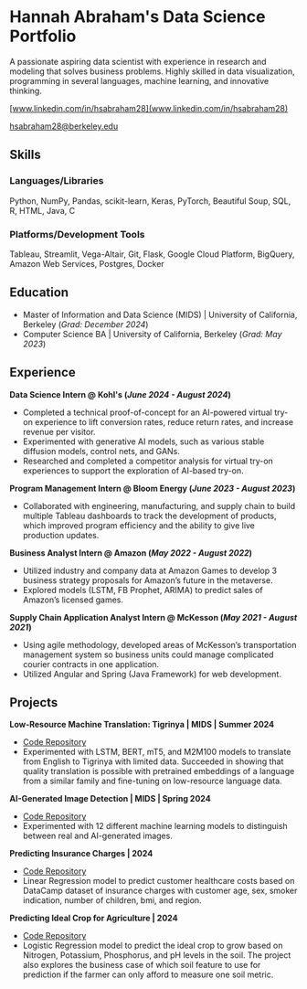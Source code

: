# Hannah Abraham's Data Science Portfolio

A passionate aspiring data scientist with experience in research and modeling that solves business problems. Highly skilled in data visualization, programming in several languages, machine learning, and innovative thinking.

[www.linkedin.com/in/hsabraham28](www.linkedin.com/in/hsabraham28)

hsabraham28@berkeley.edu

## Skills
### Languages/Libraries
Python, NumPy, Pandas, scikit-learn, Keras,
PyTorch, Beautiful Soup, SQL, R, HTML, Java, C
### Platforms/Development Tools
Tableau, Streamlit, Vega-Altair, Git, Flask,
Google Cloud Platform, BigQuery, Amazon Web
Services, Postgres, Docker


## Education
- Master of Information and Data Science (MIDS) | University of California, Berkeley (_Grad: December 2024_)
- Computer Science BA | University of California, Berkeley (_Grad: May 2023_)	 			        		


## Experience
**Data Science Intern @ Kohl's (_June 2024 - August 2024_)**
-	Completed a technical proof-of-concept for an AI-powered virtual try-on experience to lift conversion rates, reduce return rates, and increase revenue per visitor.
-	Experimented with generative AI models, such as various stable diffusion models, control nets, and GANs.
-	Researched and completed a competitor analysis for virtual try-on experiences to support the exploration of AI-based try-on.

**Program Management Intern @ Bloom Energy (_June 2023 - August 2023_)**
-	Collaborated with engineering, manufacturing, and supply chain to build multiple Tableau dashboards to track the development of products, which improved program efficiency and the ability to give live production updates.

**Business Analyst Intern @ Amazon (_May 2022 - August 2022_)**
-	Utilized industry and company data at Amazon Games to develop 3 business strategy proposals for Amazon’s future in the metaverse.
-	Explored models (LSTM, FB Prophet, ARIMA) to predict sales of Amazon’s licensed games.

**Supply Chain Application Analyst Intern @ McKesson (_May 2021 - August 2021_)**
-	Using agile methodology, developed areas of McKesson’s transportation management system so business units could manage complicated courier contracts in one application.
-	Utilized Angular and Spring (Java Framework) for web development.


## Projects
**Low-Resource Machine Translation: Tigrinya | MIDS | Summer 2024**
- [Code Repository](https://github.com/hsabraham28/mids-nlp-final-proj)
- Experimented with LSTM, BERT, mT5, and M2M100 models to translate from English to Tigrinya with limited data. Succeeded in showing that quality translation is possible with pretrained embeddings of a language from a similar family and fine-tuning on low-resource language data.

**AI-Generated Image Detection | MIDS | Spring 2024**
- [Code Repository](https://github.com/hsabraham28/mids_207_final_project)
- Experimented with 12 different machine learning models to distinguish between real and AI-generated images.

**Predicting Insurance Charges | 2024**
- [Code Repository](https://github.com/hsabraham28/datacamp-projects/tree/main/Predicting%20Insurance%20Charges)
- Linear Regression model to predict customer healthcare costs based on DataCamp dataset of insurance charges with customer age, sex, smoker indication, number of children, bmi, and region.

**Predicting Ideal Crop for Agriculture | 2024**
- [Code Repository](https://github.com/hsabraham28/datacamp-projects/tree/main/Ideal%20Crop%20Prediction%20for%20Agriculture)
- Logistic Regression model to predict the ideal crop to grow based on Nitrogen, Potassium, Phosphorus, and pH levels in the soil. The project also explores the business case of which soil feature to use for prediction if the farmer can only afford to measure one soil metric.

